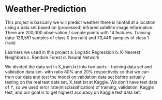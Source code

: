 # Weather-Prediction

This project is basically we will predict weather there is rainfall at a location using a data set based on (processed) infrared satellite image information. There are 200,000 observation / sample points with 14 features.
Training data: 126,551 samples of class 0 (no rain) and 73,449 samples of class 1 (rain)

Learners we used in this project
a.	Logistic Regression
b.	K-Nearest Neighbors
c.	Random Forest
d.	Neural Network

We divided the data set in X_train.txt into two parts - training data set and validation data set- with ratio 80% and 20% respectively so that we can train our data and test the model on validation data set before actually testing on the real test data set, X_test.txt at Kaggle.
We don’t have test data of Y, so we used error rate(misclassification) of training, validation, Kaggle test, and our goal is to get highest accuracy on Kaggle test data set.
